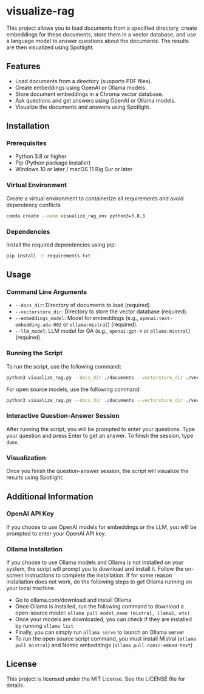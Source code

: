 # visualize-rag

This project allows you to load documents from a specified directory, create embeddings for these documents, store them in a vector database, and use a language model to answer questions about the documents. The results are then visualized using Spotlight.

## Features

- Load documents from a directory (supports PDF files).
- Create embeddings using OpenAI or Ollama models.
- Store document embeddings in a Chroma vector database.
- Ask questions and get answers using OpenAI or Ollama models.
- Visualize the documents and answers using Spotlight.

## Installation

### Prerequisites

- Python 3.8 or higher
- Pip (Python package installer)
- Windows 10 or later / macOS 11 Big Sur or later

### Virtual Environment

Create a virtual environment to containerize all requirements and avoid dependency conflicts

```sh
conda create --name visualize_rag_env python3=3.8.3
```

### Dependencies

Install the required dependencies using pip:

```sh
pip install -r requirements.txt
```

## Usage

### Command Line Arguments

- `--docs_dir`: Directory of documents to load (required).
- `--vectorstore_dir`: Directory to store the vector database (required).
- `--embeddings_model`: Model for embeddings (e.g., `openai:text-embedding-ada-002` or `ollama:mistral`) (required).
- `--llm_model`: LLM model for QA (e.g., `openai:gpt-4` or `ollama:mistral`) (required).

### Running the Script

To run the script, use the following command:

```sh
python3 visualize_rag.py --docs_dir ./documents --vectorstore_dir ./vectorstore --embeddings_model openai:text-embedding-ada-002 --llm_model openai:gpt-4
```

For open source models, use the following command:

```sh
python3 visualize_rag.py --docs_dir ./documents --vectorstore_dir ./vectorstore --embeddings_model ollama:nomic-embed-text --llm_model ollama:mistral
```

### Interactive Question-Answer Session

After running the script, you will be prompted to enter your questions. Type your question and press Enter to get an answer. To finish the session, type `done`.

### Visualization

Once you finish the question-answer session, the script will visualize the results using Spotlight.

## Additional Information

### OpenAI API Key

If you choose to use OpenAI models for embeddings or the LLM, you will be prompted to enter your OpenAI API key.

### Ollama Installation

If you choose to use Ollama models and Ollama is not installed on your system, the script will prompt you to download and install it. Follow the on-screen instructions to complete the installation. If for some reason installation does not work, do the following steps to get Ollama running on your local machine.

- Go to ollama.com/download and install Ollama
- Once Ollama is installed, run the following command to download a open-source model: `ollama pull model_name (mistral, llama3, etc)`
- Once your models are downloaded, you can check if they are installed by running `ollama list`
- Finally, you can simply run `ollama serve` to launch an Ollama server
- To run the open source script command, you must install Mistral (`ollama pull mistral`) and Nomic embeddings (`ollama pull nomic-embed-text`)

## License

This project is licensed under the MIT License. See the LICENSE file for details.
